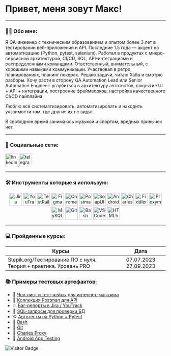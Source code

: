 # Привет, меня зовут Макс!

---

### 👨‍💻 Обо мне:

Я QA-инженер с техническим образованием и опытом более 3 лет в тестировании веб-приложений и API. Последние 1.5 года — акцент на автоматизацию (Python, pytest, selenium). 
Работал в продуктах с микро-сервисной архитектурой, CI/CD, SQL, API-интеграциями и распределенными командами. 
Ответственный, внимательный, с хорошими навыками коммуникации.
Участвовал в ретро, планированиях, планинг покерах.
Решаю задачи, читаю Хабр и смотрю разборы.
Хочу расти в сторону QA Automation Lead или Senior Automation Engineer: 
углубиться в архитектуру автотестов, покрытие UI + API + интеграции, построение фреймворков, настройка качественного CI/CD пайплайна.

Люблю всё систематизировать, автоматизировать и находить уязвимости там, где другие их не видят.

В свободное время занимаюсь музыкой и спортом, вредных привычек нет.

---

### 🤝 Социальные сети:

  <p align="left">
    <a href="https://www.linkedin.com/in/max-malinin-2a6938389" target="_blank">
      <img src="https://cdn-icons-png.flaticon.com/512/2504/2504799.png" width="40" height="40" alt="linkedin" />
    </a>
    <a href="https://t.me/storminurmind" target="_blank">
      <img src="https://cdn-icons-png.flaticon.com/512/2111/2111646.png" width="40" height="40" alt="telegram" />
    </a>
  </p>

---

### 🛠 Инструменты которые я использую:

<p align="center">
  <img src="https://cdn.jsdelivr.net/gh/devicons/devicon/icons/jira/jira-original.svg" title="Jira" alt="Jira" width="40" height="40"/>
  <img src="https://upload.wikimedia.org/wikipedia/commons/thumb/8/8d/YouTrack_Icon.svg/1024px-YouTrack_Icon.svg.png" title="YouTrack" alt="YouTrack" width="40" height="40"/>
  <img src="https://codahosted.io/packs/21236/unversioned/assets/LOGO/ba1091c59bab89cd2fd0f289622731fe16113d7b00905abe64759c313a4b73b76c1b0426076ed76cb74752234c734131df46992d5b8b48fc13e264240e4f7119f736cfeb64df36ded54b5cbf6198b9cadedf18dd0cac5c7dbcd16e6336c29363cd1292ba" title="TestRail" alt="TestRail" width="40" height="40"/>
  <img src="https://cdn.jsdelivr.net/gh/devicons/devicon/icons/figma/figma-original.svg" title="Figma" alt="Figma" width="40" height="40"/>
  <img src="https://d33wubrfki0l68.cloudfront.net/38b5c953a4667366685d55db55d057c86db1fc54/a0fdc/static/acae6b24d940347661ca901ea07f47c1/chrome-dev-logo-icon.png" title="Chrome DevTools" alt="Chrome DevTools" width="40" height="40"/>
  <img src="https://www.svgrepo.com/show/354202/postman-icon.svg" title="Postman" alt="Postman" width="40" height="40"/>
  <img src="https://encrypted-tbn0.gstatic.com/images?q=tbn:ANd9GcTDLj-17hLuPse4K5lo4VLNFRn89rjLSB-KKIZMdNjB0Q&s" title="SoapUI" alt="SoapUI" width="40" height="40"/>
  <img src="https://cdn.jsdelivr.net/gh/devicons/devicon/icons/androidstudio/androidstudio-original.svg" title="Android Studio" alt="Android Studio" width="40" height="40"/>
  <img src="https://64.media.tumblr.com/c40e81596f30adf8690ee26aa12e888f/tumblr_inline_ob8z21ogTu1r2onau_400.png" title="Charles Proxy" alt="Charles Proxy" width="40" height="40"/>
  <img src="https://www.megaleechers.com/storage/Fiddler-Everywhere-Icon.png" title="Fiddler" alt="Fiddler" width="40" height="40"/>
  <img src="https://ph-files.imgix.net/f1aba60e-b071-4afd-bde6-7c123853a3ae.png?auto=format" title="Proxyman" alt="Proxyman" width="40" height="40"/>
  <img src="https://cdn.jsdelivr.net/gh/devicons/devicon/icons/mysql/mysql-original.svg" title="MySQL" alt="MySQL" width="40" height="40"/>
  <img src="https://cdn.jsdelivr.net/gh/devicons/devicon/icons/git/git-original.svg" title="Git" alt="Git" width="40" height="40"/>
  <img src="https://upload.wikimedia.org/wikipedia/commons/thumb/4/4b/Bash_Logo_Colored.svg/1024px-Bash_Logo_Colored.svg.png" title="Bash" alt="Bash" width="40" height="40"/>
  <img src="https://cdn.jsdelivr.net/gh/devicons/devicon/icons/vscode/vscode-original.svg" title="VS Code" alt="VS Code" width="40" height="40"/>
  <img src="https://cdn-icons-png.flaticon.com/512/919/919827.png" title="HTML5" alt="HTML5" width="40" height="40"/>
</p>

---

### 💻 Пройденные курсы:

| Курсы                                                              | Дата                  |
| -------------------------------------------------------------------| :---------------:     |
| Stepik.org/Тестирование ПО с нуля. Теория + практика. Уровень PRO  | 07.07.2023 27.09.2023 |

### 📚 Примеры тестовых артефактов:
- 🧾 [Чек-лист и тест-кейсы для интернет-магазина](#)
- 🧪 [Коллекция Postman для API](#)
- 💥 [Баг-репорты в Jira / YouTrack](#)
- 🧰 [SQL-запросы для проверки БД](#)
- ⚙️ [Автотесты на Python + Pytest](#)
- 📌 [Bash](#)
- 📍 [Git](#)
- 👀 [Charles Proxy](#)
- 📲 [Android App Testing](#)

![Visitor Badge](https://visitor-badge.laobi.icu/badge?page_id=M4xMallnin)

